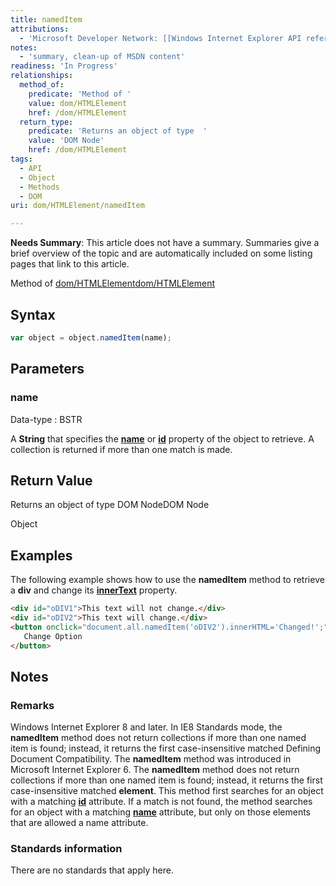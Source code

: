 ```yaml
---
title: namedItem
attributions:
  - 'Microsoft Developer Network: [[Windows Internet Explorer API reference](http://msdn.microsoft.com/en-us/library/ie/hh828809%28v=vs.85%29.aspx) Article]'
notes:
  - 'summary, clean-up of MSDN content'
readiness: 'In Progress'
relationships:
  method_of:
    predicate: 'Method of '
    value: dom/HTMLElement
    href: /dom/HTMLElement
  return_type:
    predicate: 'Returns an object of type  '
    value: 'DOM Node'
    href: /dom/HTMLElement
tags:
  - API
  - Object
  - Methods
  - DOM
uri: dom/HTMLElement/namedItem

---
```

**Needs Summary**: This article does not have a summary. Summaries give a brief overview of the topic and are automatically included on some listing pages that link to this article.

Method of [dom/HTMLElement](/dom/HTMLElement)[dom/HTMLElement](/dom/HTMLElement)

## Syntax

``` js
var object = object.namedItem(name);
```

## Parameters

### name

 Data-type
:   BSTR

 A **String** that specifies the [**name**](/html/attributes/name) or [**id**](/html/attributes/id) property of the object to retrieve. A collection is returned if more than one match is made.

## Return Value

Returns an object of type DOM NodeDOM Node

Object

## Examples

The following example shows how to use the **namedItem** method to retrieve a **div** and change its [**innerText**](/dom/HTMLElement/innerText) property.

``` html
<div id="oDIV1">This text will not change.</div>
<div id="oDIV2">This text will change.</div>
<button onclick="document.all.namedItem('oDIV2').innerHTML='Changed!';">
   Change Option
</button>
```

## Notes

### Remarks

Windows Internet Explorer 8 and later. In IE8 Standards mode, the **namedItem** method does not return collections if more than one named item is found; instead, it returns the first case-insensitive matched Defining Document Compatibility. The **namedItem** method was introduced in Microsoft Internet Explorer 6. The **namedItem** method does not return collections if more than one named item is found; instead, it returns the first case-insensitive matched **element**. This method first searches for an object with a matching [**id**](/html/attributes/id) attribute. If a match is not found, the method searches for an object with a matching [**name**](/html/attributes/name) attribute, but only on those elements that are allowed a name attribute.

### Standards information

There are no standards that apply here.
